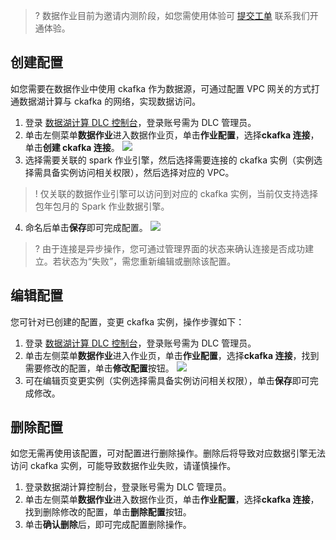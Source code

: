 >? 数据作业目前为邀请内测阶段，如您需使用体验可 [提交工单](https://console.cloud.tencent.com/workorder/category) 联系我们开通体验。

## 创建配置
如您需要在数据作业中使用 ckafka 作为数据源，可通过配置 VPC 网关的方式打通数据湖计算与 ckafka 的网络，实现数据访问。
1. 登录 [数据湖计算 DLC 控制台](https://console.cloud.tencent.com/dlc)，登录账号需为 DLC 管理员。
2. 单击左侧菜单**数据作业**进入数据作业页，单击**作业配置**，选择**ckafka 连接**，单击**创建 ckafka 连接**。
![](https://qcloudimg.tencent-cloud.cn/raw/4d2c70a4d81b0f168f56727996e5200d.png)
3. 选择需要关联的 spark 作业引擎，然后选择需要连接的 ckafka 实例（实例选择需具备实例访问相关权限），然后选择对应的 VPC。
>! 仅关联的数据作业引擎可以访问到对应的 ckafka 实例，当前仅支持选择包年包月的 Spark 作业数据引擎。
4. 命名后单击**保存**即可完成配置。
![](https://qcloudimg.tencent-cloud.cn/raw/8b2730d33fbc5554f83acdb7cc7d94a8.png)
>? 由于连接是异步操作，您可通过管理界面的状态来确认连接是否成功建立。若状态为“失败”，需您重新编辑或删除该配置。

## 编辑配置
您可针对已创建的配置，变更 ckafka 实例，操作步骤如下：
1. 登录 [数据湖计算 DLC 控制台](https://console.cloud.tencent.com/dlc)，登录账号需为 DLC 管理员。
2. 单击左侧菜单**数据作业**进入作业页，单击**作业配置**，选择**ckafka 连接**，找到需要修改的配置，单击**修改配置**按钮。
![](https://qcloudimg.tencent-cloud.cn/raw/909e9fcd1be6b2171a515856dccc6fe9.png)
3. 可在编辑页变更实例（实例选择需具备实例访问相关权限），单击**保存**即可完成修改。

## 删除配置
如您无需再使用该配置，可对配置进行删除操作。删除后将导致对应数据引擎无法访问 ckafka 实例，可能导致数据作业失败，请谨慎操作。
1. 登录数据湖计算控制台，登录账号需为 DLC 管理员。
2. 单击左侧菜单**数据作业**进入数据作业页，单击**作业配置**，选择**ckafka 连接**，找到删除修改的配置，单击**删除配置**按钮。
3. 单击**确认删除**后，即可完成配置删除操作。

